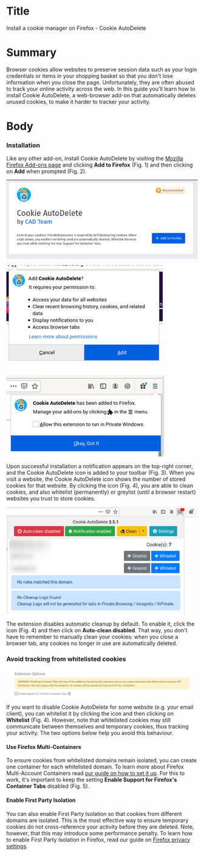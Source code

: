 # Title #
Install a cookie manager on Firefox - Cookie AutoDelete

# Summary #

Browser cookies allow websites to preserve session data such as your login credentials or items in your shopping basket
so that you don't lose information when you close the page. Unfortunately, they are often abused to track your online
activity across the web. In this guide you'll learn how to install Cookie AutoDelete, a web-browser add-on that
automatically deletes unused cookies, to make it harder to tracker your activity.

# Body #

### Installation ###

Like any other add-on, install Cookie AutoDelete by visiting the [Mozilla Firefox Add-ons
page](https://addons.mozilla.org/en-US/firefox/addon/cookie-autodelete/) and clicking **Add to Firefox** (Fig. 1) and
then clicking on **Add** when prompted (Fig. 2).

![Fig. 1: Download Cookie AutoDelete](../images/Firefox/cad-add.png)

![Fig. 2: Add Cookie AutoDelete to Firefox](../images/Firefox/cad-prompt.png)

![Fig. 3: Notification of successful installation](../images/Firefox/cad-notify.png)

Upon successful installation a notification appears on the top-right corner, and the Cookie AutoDelete icon is added to
your toolbar (Fig. 3). When you visit a website, the Cookie AutoDelete icon shows the number of stored cookies for that
website. By clicking the icon (Fig. 4), you are able to clean cookies, and also whitelist (permanently) or greylist
(until a browser restart) websites you trust to store cookies.

![Fig. 4: Cookie AutoDelete pop-up interface](../images/Firefox/cad-test.png)

The extension disables automatic cleanup by default. To enable it, click the icon (Fig. 4) and then click on
**Auto-clean disabled**. That way, you don't have to remember to manually clean your cookies: when you close a browser
tab, any cookies no longer in use are automatically deleted.

### Avoid tracking from whitelisted cookies ###

![Fig. 5: Disable support for Firefox Containers](../images/Firefox/cad-containers.png)

If you want to disable Cookie AutoDelete for some website (e.g. your email client), you can whitelist it by clicking the
icon and then clicking on **Whitelist** (Fig. 4). However, note that whitelisted cookies may still communicate between themselves
and temporary cookies, thus tracking your activity. The two options below help you avoid this behaviour.

#### Use Firefox Multi-Containers ####

To ensure cookies from whitelisted domains remain isolated, you can create one container for each whitelisted domain. To
learn more about Firefox Multi-Account Containers read [our guide on how to set it up](firefox-containers.md). For this
to work, it's important to keep the setting **Enable Support for Firefox's Container Tabs** disabled (Fig. 5).

#### Enable First Party Isolation ####

You can also enable First Party Isolation so that cookies from different domains are isolated. This is the most
effective way to ensure temporary cookies do not cross-reference your activity before they are deleted. Note, however,
that this may introduce some performance penalty. To learn how to enable First Party Isolation in Firefox, read our guide
on [Firefox privacy settings](firefox-settings.md).
